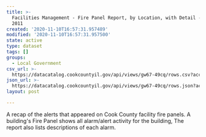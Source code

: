 ```yaml
---
title: >-
  Facilities Management - Fire Panel Report, by Location, with Detail - August
  2011
created: '2020-11-10T16:57:31.957489'
modified: '2020-11-10T16:57:31.957500'
state: active
type: dataset
tags: []
groups:
  - Local Government
csv_url: >-
  https://datacatalog.cookcountyil.gov/api/views/gw67-49cq/rows.csv?accessType=DOWNLOAD
json_url: >-
  https://datacatalog.cookcountyil.gov/api/views/gw67-49cq/rows.json?accessType=DOWNLOAD
layout: post

---
```

A recap of the alerts that appeared on Cook County facility fire panels.  A building's Fire Panel shows all alarm/alert activity for the building,  The report also lists descriptions of each alarm.
